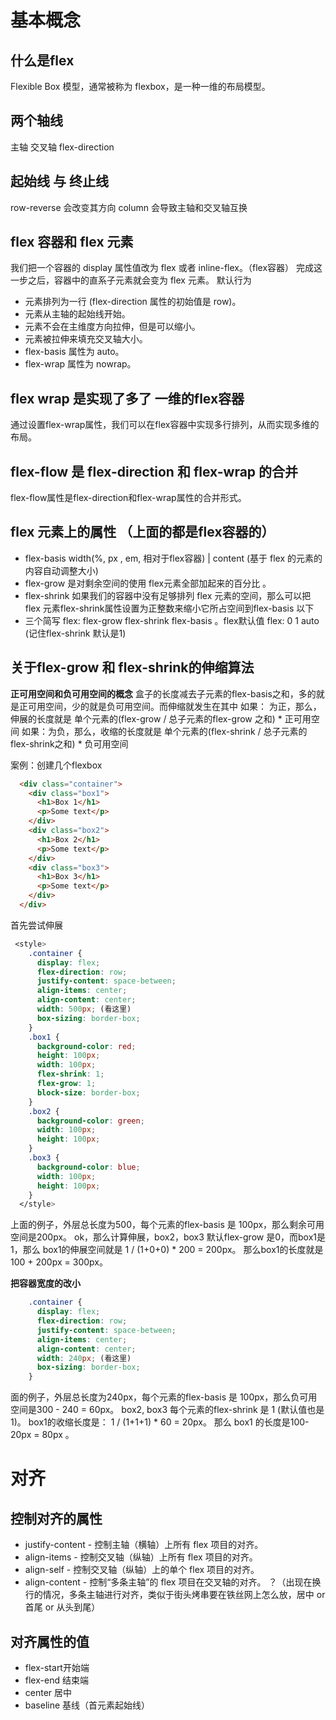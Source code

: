 # 基本概念
## 什么是flex
Flexible Box 模型，通常被称为 flexbox，是一种一维的布局模型。

## 两个轴线
主轴 交叉轴 flex-direction

## 起始线 与 终止线
row-reverse 会改变其方向
column 会导致主轴和交叉轴互换

## flex 容器和 flex 元素
我们把一个容器的 display 属性值改为 flex 或者 inline-flex。（flex容器）
完成这一步之后，容器中的直系子元素就会变为 flex 元素。
默认行为
- 元素排列为一行 (flex-direction 属性的初始值是 row)。
- 元素从主轴的起始线开始。
- 元素不会在主维度方向拉伸，但是可以缩小。
- 元素被拉伸来填充交叉轴大小。
- flex-basis 属性为 auto。
- flex-wrap 属性为 nowrap。

## flex wrap 是实现了多了 一维的flex容器
通过设置flex-wrap属性，我们可以在flex容器中实现多行排列，从而实现多维的布局。

## flex-flow 是 flex-direction 和 flex-wrap 的合并
flex-flow属性是flex-direction和flex-wrap属性的合并形式。

## flex 元素上的属性 （上面的都是flex容器的）
- flex-basis width(%, px , em, 相对于flex容器) | content (基于 flex 的元素的内容自动调整大小)
- flex-grow 是对剩余空间的使用 flex元素全部加起来的百分比 。
- flex-shrink 如果我们的容器中没有足够排列 flex 元素的空间，那么可以把 flex 元素flex-shrink属性设置为正整数来缩小它所占空间到flex-basis 以下
- 三个简写 flex: flex-grow flex-shrink  flex-basis  。flex默认值 flex: 0 1 auto (记住flex-shrink 默认是1)

## 关于flex-grow 和 flex-shrink的伸缩算法
**正可用空间和负可用空间的概念**
盒子的长度减去子元素的flex-basis之和，多的就是正可用空间，少的就是负可用空间。而伸缩就发生在其中
如果： 为正，那么，伸展的长度就是 单个元素的(flex-grow / 总子元素的flex-grow 之和) *  正可用空间
如果：为负，那么，收缩的长度就是 单个元素的(flex-shrink / 总子元素的flex-shrink之和) *  负可用空间

案例：创建几个flexbox
```html
  <div class="container">
    <div class="box1">
      <h1>Box 1</h1>
      <p>Some text</p>
    </div>
    <div class="box2">
      <h1>Box 2</h1>
      <p>Some text</p>
    </div>
    <div class="box3">
      <h1>Box 3</h1>
      <p>Some text</p>
    </div>
  </div>
```
首先尝试伸展
```css
 <style>
    .container {
      display: flex;
      flex-direction: row;
      justify-content: space-between;
      align-items: center;
      align-content: center;
      width: 500px; (看这里)
      box-sizing: border-box;
    }
    .box1 {
      background-color: red;
      height: 100px;
      width: 100px;
      flex-shrink: 1;
      flex-grow: 1;
      block-size: border-box;
    }
    .box2 {
      background-color: green;
      width: 100px;
      height: 100px;
    }
    .box3 {
      background-color: blue;
      width: 100px;
      height: 100px;
    }
  </style>
```
上面的例子，外层总长度为500，每个元素的flex-basis 是 100px，那么剩余可用空间是200px。 ok，那么计算伸展，box2，box3 默认flex-grow 是0，而box1是 1，那么
box1的伸展空间就是 1 / (1+0+0) * 200 = 200px。
那么box1的长度就是100 + 200px = 300px。

**把容器宽度的改小**
```css
    .container {
      display: flex;
      flex-direction: row;
      justify-content: space-between;
      align-items: center;
      align-content: center;
      width: 240px; (看这里)
      box-sizing: border-box;
    }
```
面的例子，外层总长度为240px，每个元素的flex-basis 是 100px，那么负可用空间是300 - 240 = 60px。
box2, box3 每个元素的flex-shrink 是 1 (默认值也是1)。
box1的收缩长度是： 1 / (1+1+1) * 60 = 20px。
那么 box1 的长度是100-20px = 80px 。

# 对齐

## 控制对齐的属性
- justify-content - 控制主轴（横轴）上所有 flex 项目的对齐。
- align-items - 控制交叉轴（纵轴）上所有 flex 项目的对齐。
- align-self - 控制交叉轴（纵轴）上的单个 flex 项目的对齐。
- align-content - 控制“多条主轴”的 flex 项目在交叉轴的对齐。 ？（出现在换行的情况，多条主轴进行对齐，类似于街头烤串要在铁丝网上怎么放，居中 or 首尾 or 从头到尾）

## 对齐属性的值
- flex-start开始端
- flex-end 结束端
- center 居中
- baseline 基线（首元素起始线）



